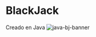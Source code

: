 # BlackJack


Creado en Java
![java-bj-banner](https://digitalsevilla.com/wp-content/uploads/2022/02/Captura-de-pantalla-2022-02-03-a-las-10.33.57.png
)




